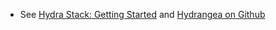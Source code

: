 * See [Hydra Stack: Getting Started](http://docs.google.com/View?id=ddrmhvjh_181gj9b7rcv) and [Hydrangea on Github](http://github.com/mediashelf/hydrangea)